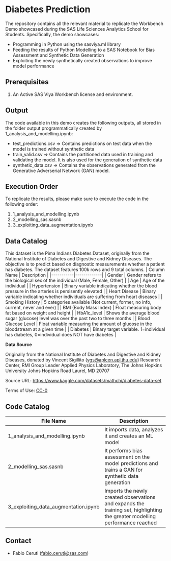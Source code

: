 # Diabetes Prediction
The repository contains all the relevant material to replicate the Workbench Demo showcased during the SAS Life Sciences Analytics School for Students.
Specifically, the demo showcases:
* Programming in Python using the sasviya.ml library
* Feeding the results of Python Modelling to a SAS Notebook for Bias Assessment and Synthetic Data Generation
* Exploiting the newly synthetically created observations to improve model performance

## Prerequisites
1. An Active SAS Viya Workbench license and environment.

## Output
The code available in this demo creates the following outputs, all stored in the folder output programmatically created by 1_analysis_and_modelling.ipynb:
- test_predictions.csv => Contains predictions on test data when the model is trained without synthetic data
- train_valid.csv => Contains the partitioned data used in training and validating the model. It is also used for the generation of synthetic data
- synthetic_data.csv => Contains the observations generated from the Generative Adverserial Network (GAN) model.

## Execution Order
To replicate the results, please make sure to execute the code in the following order:
1) 1_analysis_and_modelling.ipynb
2) 2_modelling_sas.sasnb
3) 3_exploiting_data_augmentation.ipynb

## Data Catalog
This dataset is the Pima Indians Diabetes Dataset, originally from the National Institute of Diabetes and Digestive and Kidney Diseases. The objective is to predict based on diagnostic measurements whether a patient has diabetes. The dataset features 100k rows and 9 total columns.
| Column Name | Description | 
|-----------|-------------|
| Gender | Gender refers to the biological sex of the individual (Male, Female, Other) |
| Age | Age of the individual |
| Hypertension | Binary variable indicating whether the blood pressure in the arteries is persisently elevated |
| Heart Disease | Binary variable indicating whether individuals are suffering from heart diseases |
| Smoking History | 5 categories available (Not current, former, no info, current, never and ever) |
| BMI (Body Mass Index) | Float measuring body fat based on weight and height |
| HbA1c_level |  Shows the average blood sugar (glucose) level was over the past two to three months |
| Blood Glucose Level | Float variable measuring the amount of glucose in the bloodstream at a given time |
| Diabetes | Binary target variable. 1=individual has diabetes, 0=individual does NOT have diabetes |

**Data Source**

Originally from the National Institute of Diabetes and Digestive and Kidney Diseases, donated by Vincent Sigillito (vgs@aplcen.apl.jhu.edu) Research Center, RMI Group Leader Applied Physics Laboratory, The Johns Hopkins University Johns Hopkins Road Laurel, MD 20707

Source URL: https://www.kaggle.com/datasets/mathchi/diabetes-data-set

Terms of Use: [CC-0](https://creativecommons.org/publicdomain/zero/1.0/)

## Code Catalog

| File Name | Description | 
|-----------|-------------|
| 1_analysis_and_modelling.ipynb | It imports data, analyzes it and creates an ML model |
| 2_modelling_sas.sasnb | It performs bias assessment on the model predictions and trains a GAN for synthetic data generation |
| 3_exploiting_data_augmentation.ipynb | Imports the newly created observations and expands the training set, highlighting the greater modelling performance reached |

## Contact
  - Fabio Ceruti (fabio.ceruti@sas.com)
